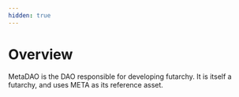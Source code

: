 ```yaml
---
hidden: true
---
```


# Overview

MetaDAO is the DAO responsible for developing futarchy. It is itself a futarchy, and uses META as its reference asset.
